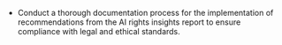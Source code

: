 - Conduct a thorough documentation process for the implementation of recommendations from the AI rights insights report to ensure compliance with legal and ethical standards.